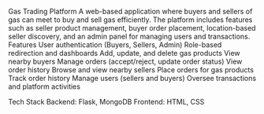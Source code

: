 Gas Trading Platform
A web-based application where buyers and sellers of gas can meet to buy and sell gas efficiently. The platform includes features such as seller product management, buyer order placement, location-based seller discovery, and an admin panel for managing users and transactions.
Features
User authentication (Buyers, Sellers, Admin)
Role-based redirection and dashboards
Add, update, and delete gas products
View nearby buyers
Manage orders (accept/reject, update order status)
View order history
Browse and view nearby sellers
Place orders for gas products
Track order history
Manage users (sellers and buyers)
Oversee transactions and platform activities

Tech Stack
Backend: Flask, MongoDB
Frontend: HTML, CSS
